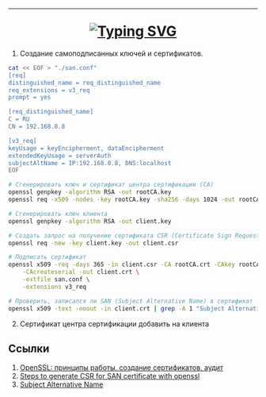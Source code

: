 <h1 align="center">
<hr>
<a href="https://git.io/typing-svg"><img src="https://readme-typing-svg.herokuapp.com?font=Cascadia+Code&size=25&pause=10000&color=E63946&center=true&width=435&lines=Public Key Infrastructure" alt="Typing SVG" /></a>
</h1>

1. Создание самоподписанных ключей и сертификатов.
```bash
cat << EOF > "./san.conf"
[req]
distinguished_name = req_distinguished_name
req_extensions = v3_req
prompt = yes

[req_distinguished_name]
C = RU
CN = 192.168.0.8

[v3_req]
keyUsage = keyEncipherment, dataEncipherment
extendedKeyUsage = serverAuth
subjectAltName = IP:192.168.0.8, DNS:localhost
EOF

# Сгенерировать ключ и сертификат центра сертификации (CA)
openssl genpkey -algorithm RSA -out rootCA.key
openssl req -x509 -nodes -key rootCA.key -sha256 -days 1024 -out rootCA.crt

# Сгенерировать ключ клиента
openssl genpkey -algorithm RSA -out client.key

# Создать запрос на получение сертификата CSR (Certificate Sign Request)
openssl req -new -key client.key -out client.csr

# Подписать сертификат
openssl x509 -req -days 365 -in client.csr -CA rootCA.crt -CAkey rootCA.key \
    -CAcreateserial -out client.crt \
    -extfile san.conf \
    -extensions v3_req

# Проверить, записался ли SAN (Subject Alternative Name) в сертификат
openssl x509 -text -noout -in client.crt | grep -A 1 "Subject Alternative Name"
```
2. Сертификат центра сертификации добавить на клиента

## Ссылки
1. [OpenSSL: принципы работы, создание сертификатов, аудит](https://hackware.ru/?p=12982)
2. [Steps to generate CSR for SAN certificate with openssl](https://www.golinuxcloud.com/openssl-subject-alternative-name/)
3. [Subject Alternative Name](https://stackoverflow.com/questions/30977264/subject-alternative-name-not-present-in-certificate)
